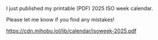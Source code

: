 I just published my printable (PDF) 2025 ISO week calendar.

Please let me know if you find any mistakes!

[<span class="invisible">https://</span><span class="ellipsis">cdn.mihobu.lol/lib/calendar/is</span><span class="invisible">oweek-2025.pdf</span>](https://cdn.mihobu.lol/lib/calendar/isoweek-2025.pdf)